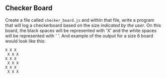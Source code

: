 ## Checker Board

Create a file called `checker_board.js` and within that file, write a program that will log a checkerboard based on the size *indicated by the user*.  On this board, the black spaces will be represented with 'X' and the white spaces will be represented with ' '. And example of the output for a size 6 board would look like this:

```
X X X  
 X X X  
X X X  
 X X X  
X X X  
 X X X
 ```
